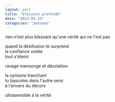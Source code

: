 ```yaml
---
layout: post
title: "blessure profonde"
date: "2023-03-15"
categories: "pensees"
---
```


rien n'est plus blessant qu'une vérité qui ne l'est pas  

quand la désillusion te surprend  
la confiance violée  
tout s'éteint  
 
ravage mensonge et désolation  

le cynisme tranchant  
tu bascules dans l'autre sens  
à l'envers du décors

ultrasensible à la vérité
